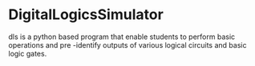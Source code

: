 # DigitalLogicsSimulator
dls is a python based program that enable students to perform basic operations and pre -identify outputs of various logical circuits and basic logic gates.
